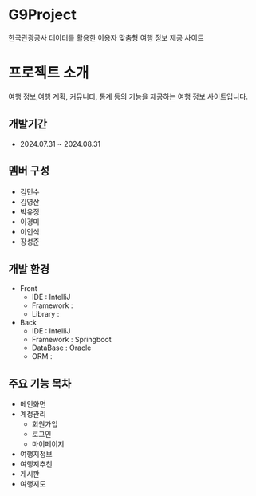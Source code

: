 # G9Project
한국관광공사 데이터를 활용한 이용자 맞춤형 여행 정보 제공 사이트
# 프로젝트 소개
여행 정보,여행 계획, 커뮤니티, 통계 등의 기능을 제공하는 여행 정보 사이트입니다.
## 개발기간
- 2024.07.31 ~ 2024.08.31
## 멤버 구성
- 김민수
- 김영산
- 박유정
- 이경미
- 이인석
- 장성준
## 개발 환경
- Front
    - IDE : IntelliJ
    - Framework :
    - Library :
- Back
    - IDE : IntelliJ
    - Framework : Springboot
    - DataBase : Oracle
    - ORM :
## 주요 기능 목차
- 메인화면
- 계정관리
    - 회원가입
    - 로그인
    - 마이페이지
- 여행지정보
- 여행지추천
- 게시판
- 여행지도
